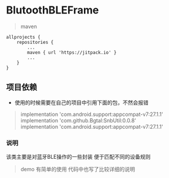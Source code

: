 
# BlutoothBLEFrame 
> maven
```  
allprojects {
    repositories {
        ...
        maven { url 'https://jitpack.io' }
        ...
    }
}
```

## 项目依赖
* 使用的时候需要在自己的项目中引用下面的包，不然会报错
> implementation 'com.android.support:appcompat-v7:27.1.1'  
> implementation 'com.github.Bgtal:SnbUtil:0.0.8'  
> implementation 'com.android.support:appcompat-v7:27.1.1'

### 说明

该类主要是对蓝牙BLE操作的一些封装
便于匹配不同的设备规则

> demo 有简单的使用
> 代码中也写了比较详细的说明
